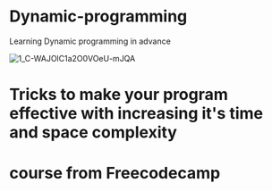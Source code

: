 # Dynamic-programming
Learning Dynamic programming in advance

![1_C-WAJOlC1a2O0VOeU-mJQA](https://user-images.githubusercontent.com/53707300/167315572-28f04c06-4676-48c7-bc33-572bf4a270dc.png)


# Tricks to make your program effective with increasing it's  time and space complexity

# course from Freecodecamp
